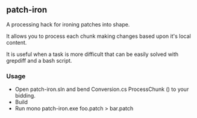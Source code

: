 ## patch-iron

A processing hack for ironing patches into shape.

It allows you to process each chunk making changes based upon it's local content.

It is useful when a task is more difficult that can be easily solved with grepdiff and a bash script.

### Usage

- Open patch-iron.sln and bend Conversion.cs ProcessChunk () to your bidding.
- Build
- Run mono patch-iron.exe foo.patch > bar.patch
